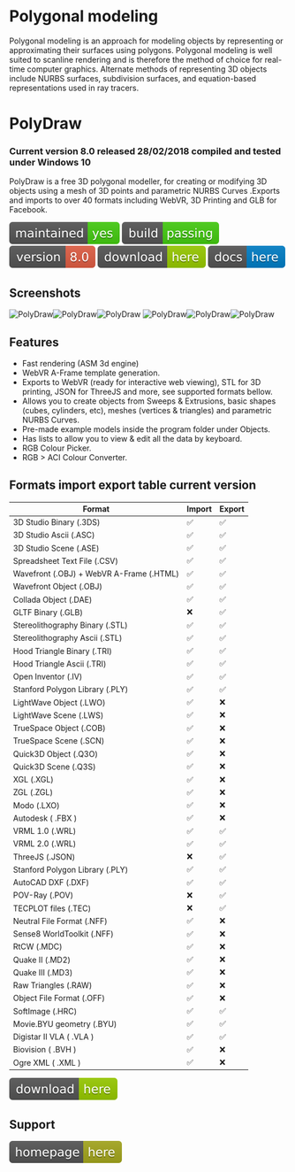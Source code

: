 # Polygonal modeling 

Polygonal modeling is an approach for modeling objects by representing or approximating their surfaces using polygons. Polygonal modeling is well suited to scanline rendering and is therefore the method of choice for real-time computer graphics. Alternate methods of representing 3D objects include NURBS surfaces, subdivision surfaces, and equation-based representations used in ray tracers.

# PolyDraw
### Current version 8.0 released 28/02/2018 compiled and tested under Windows 10


PolyDraw is a free 3D polygonal modeller, for creating or modifying 3D objects using a mesh of 3D points and parametric NURBS Curves .Exports and imports to over 40 formats including WebVR, 3D Printing and GLB for Facebook.

[![Maintenance](/images/2017.svg)]() [![Travis](/images/rust.svg)]()  [![You can download here.](/images/version-8.0-red.svg)](https://dl.orangedox.com/YYR2ih46hcVPtlG8lq?dl=1) [![You can download here.](/images/download-here-green.svg)](https://dl.orangedox.com/YYR2ih46hcVPtlG8lq?dl=1) [![Help here.](/images/docs-here-blue.svg)](https://wiki.ptsource.eu/)

## Screenshots
![PolyDraw](https://raw.githubusercontent.com/ptsource/PolyDraw/master/images/20.png)![PolyDraw](https://raw.githubusercontent.com/ptsource/PolyDraw/master/images/21.png)![PolyDraw](https://raw.githubusercontent.com/ptsource/PolyDraw/master/images/22.png)
![PolyDraw](https://raw.githubusercontent.com/ptsource/PolyDraw/master/images/23.png)![PolyDraw](https://raw.githubusercontent.com/ptsource/PolyDraw/master/images/26.png)![PolyDraw](https://raw.githubusercontent.com/ptsource/PolyDraw/master/images/27.png)

## Features 

* Fast rendering (ASM 3d engine)
* WebVR A-Frame template generation.
* Exports to WebVR (ready for interactive web viewing), STL for 3D printing, JSON for ThreeJS and more, see supported formats bellow.
* Allows you to create objects from Sweeps & Extrusions, basic shapes (cubes, cylinders, etc), meshes (vertices & triangles) and parametric NURBS Curves.
* Pre-made example models inside the program folder under Objects. 
* Has lists to allow you to view & edit all the data by keyboard.
* RGB Colour Picker.
* RGB > ACI Colour Converter.

## Formats import export table current version

|Format  | Import | Export | 
| ------------- | ------------- | ------------- | 
| 3D Studio Binary  (.3DS) | :white_check_mark: | :white_check_mark: |  
| 3D Studio Ascii (.ASC)  |  :white_check_mark:  |  :white_check_mark: | 
| 3D Studio Scene (.ASE)  |  :white_check_mark:  |  :white_check_mark: | 
| Spreadsheet Text File (.CSV) |  :white_check_mark: |  :white_check_mark: | 
| Wavefront (.OBJ) + WebVR A-Frame (.HTML)  |  :white_check_mark:  |  :white_check_mark: | 
| Wavefront Object (.OBJ)  |  :white_check_mark:  |  :white_check_mark: | 
| Collada Object (.DAE)  |  :white_check_mark:  | :white_check_mark: | 
| GLTF Binary (.GLB)  |  :x:  | :white_check_mark: | 
| Stereolithography Binary (.STL)  |  :white_check_mark:  |  :white_check_mark: | 
| Stereolithography Ascii (.STL)  |  :white_check_mark:  |  :white_check_mark: | 
| Hood Triangle Binary (.TRI)  |  :white_check_mark:  |  :white_check_mark: | 
| Hood Triangle Ascii (.TRI)  |  :white_check_mark:  |  :white_check_mark: |
| Open Inventor (.IV)  |  :white_check_mark:  |  :white_check_mark: |
| Stanford Polygon Library (.PLY)  |  :white_check_mark:  |  :white_check_mark: | 
| LightWave Object (.LWO)  |  :white_check_mark:  | :x: | 
| LightWave Scene (.LWS)  |  :white_check_mark:  | :x: | 
| TrueSpace Object (.COB)  |  :white_check_mark:  | :x: | 
| TrueSpace Scene (.SCN)  |  :white_check_mark:  | :x: | 
| Quick3D Object (.Q3O)  |  :white_check_mark:  | :x: | 
| Quick3D Scene (.Q3S)  |  :white_check_mark:  | :x: | 
| XGL (.XGL)  |  :white_check_mark:  |:x: | 
| ZGL (.ZGL)  |  :white_check_mark:  | :x: |
| Modo (.LXO)  |  :white_check_mark:  | :x: | 
| Autodesk  ( .FBX )  |  :white_check_mark:  | :x:  | 
| VRML 1.0 (.WRL)  |  :white_check_mark:  |  :white_check_mark: | 
| VRML 2.0 (.WRL)  |  :white_check_mark:  |  :white_check_mark: | 
| ThreeJS (.JSON)  | :x:  |  :white_check_mark: | 
| Stanford Polygon Library (.PLY) | :white_check_mark:  |  :white_check_mark: | 
| AutoCAD DXF (.DXF) |  :white_check_mark:  |  :white_check_mark: | 
| POV-Ray (.POV) | :x: |  :white_check_mark: | 
| TECPLOT files (.TEC) | :x:  | :white_check_mark: | 
| Neutral File Format (.NFF) | :white_check_mark:  | :x: | 
| Sense8 WorldToolkit (.NFF) | :white_check_mark:  | :x: |
| RtCW (.MDC) | :white_check_mark:  | :x: |
| Quake II (.MD2) | :white_check_mark:  | :x: |
| Quake III (.MD3) | :white_check_mark:  | :x: |
| Raw Triangles (.RAW) | :white_check_mark:  | :x: |
| Object File Format (.OFF) | :white_check_mark:  | :x: | 
| SoftImage (.HRC) | :white_check_mark:  | :white_check_mark: | 
| Movie.BYU geometry (.BYU) | :white_check_mark:  | :white_check_mark: | 
| Digistar II VLA  ( .VLA )  | :white_check_mark:  | :white_check_mark: | 
| Biovision  ( .BVH )  | :white_check_mark:  | :x: | 
| Ogre XML ( .XML )  | :white_check_mark:  | :x: | 

[![You can download here.](/images/download-here-green.svg)](https://dl.orangedox.com/YYR2ih46hcVPtlG8lq?dl=1)

## Support

[![Visit homepage.](/images/homepage-here-yellowgreen.svg)](https://www.ptsource.eu/)
